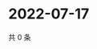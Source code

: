 # 2022-07-17

共 0 条

<!-- BEGIN WEIBO -->
<!-- 最后更新时间 Sun Jul 17 2022 16:18:51 GMT+0800 (China Standard Time) -->

<!-- END WEIBO -->
